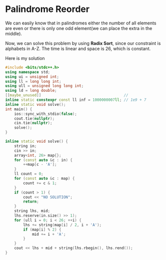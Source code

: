 # Palindrome Reorder

We can easily know that in palindromes either the number of all elements are even or there is only one odd element(we can place the extra in the middle).

Now, we can solve this problem by using **Radix Sort**, since our constraint is alphabets in A-Z. The time is linear and space is 26, which is constant.

Here is my solution

```c++
#include <bits/stdc++.h>
using namespace std;
using ui = unsigned int;
using ll = long long int;
using ull = unsigned long long int;
using ld = long double;
[[maybe_unused]]                                     //
inline static constexpr const ll inf = 1000000007ll; // 1e9 + 7
inline static void solve();
int main() {
    ios::sync_with_stdio(false);
    cout.tie(nullptr);
    cin.tie(nullptr);
    solve();
}

inline static void solve() {
    string in;
    cin >> in;
    array<int, 26> map{};
    for (const auto &c : in) {
        ++map[c - 'A'];
    }
    ll count = 0;
    for (const auto &c : map) {
        count += c & 1;
    }
    if (count > 1) {
        cout << "NO SOLUTION";
        return;
    }
    string lhs, mid;
    lhs.reserve(in.size() >> 1);
    for (ull i = 0; i < 26; ++i) {
        lhs += string(map[i] / 2, i + 'A');
        if (map[i] % 2) {
            mid += i + 'A';
        }
    }
    cout << lhs + mid + string(lhs.rbegin(), lhs.rend());
}
```
